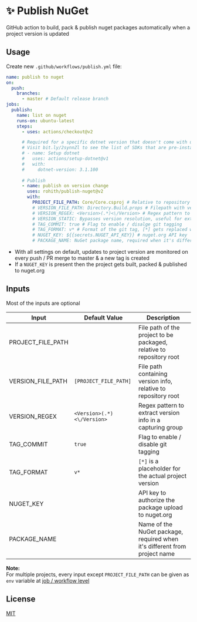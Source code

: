 # ✨ Publish NuGet
GitHub action to build, pack & publish nuget packages automatically when a project version is updated

## Usage
Create new `.github/workflows/publish.yml` file:

```yml
name: publish to nuget
on:
  push:
    branches:
      - master # Default release branch
jobs:
  publish:
    name: list on nuget
    runs-on: ubuntu-latest
    steps:
      - uses: actions/checkout@v2

      # Required for a specific dotnet version that doesn't come with ubuntu-latest / windows-latest
      # Visit bit.ly/2synnZl to see the list of SDKs that are pre-installed with ubuntu-latest / windows-latest
      # - name: Setup dotnet
      #   uses: actions/setup-dotnet@v1
      #   with:
      #     dotnet-version: 3.1.100
      
      # Publish
      - name: publish on version change
        uses: rohith/publish-nuget@v2
        with:
          PROJECT_FILE_PATH: Core/Core.csproj # Relative to repository root
          # VERSION_FILE_PATH: Directory.Build.props # Filepath with version info, relative to repository root. Defaults to project file
          # VERSION_REGEX: <Version>(.*)<\/Version> # Regex pattern to extract version info in a capturing group
          # VERSION_STATIC: Bypasses version resolution, useful for external providers like Nerdbank.GitVersioning
          # TAG_COMMIT: true # Flag to enable / disalge git tagging
          # TAG_FORMAT: v* # Format of the git tag, [*] gets replaced with version
          # NUGET_KEY: ${{secrets.NUGET_API_KEY}} # nuget.org API key
          # PACKAGE_NAME: NuGet package name, required when it's different from project name. Defaults to project name
```

- With all settings on default, updates to project version are monitored on every push / PR merge to master & a new tag is created
- If a `NUGET_KEY` is present then the project gets built, packed & published to nuget.org

## Inputs
Most of the inputs are optional

Input | Default Value | Description
--- | --- | ---
PROJECT_FILE_PATH | | File path of the project to be packaged, relative to repository root
VERSION_FILE_PATH | `[PROJECT_FILE_PATH]` | File path containing version info, relative to repository root
VERSION_REGEX | `<Version>(.*)<\/Version>` | Regex pattern to extract version info in a capturing group
TAG_COMMIT | `true` | Flag to enable / disable git tagging
TAG_FORMAT | `v*` | `[*]` is a placeholder for the actual project version
NUGET_KEY | | API key to authorize the package upload to nuget.org
PACKAGE_NAME | | Name of the NuGet package, required when it's different from project name

**Note:**  
For multiple projects, every input except `PROJECT_FILE_PATH` can be given as `env` variable at [job / workflow level](https://help.github.com/en/actions/automating-your-workflow-with-github-actions/workflow-syntax-for-github-actions#env)

## License
[MIT](LICENSE)
